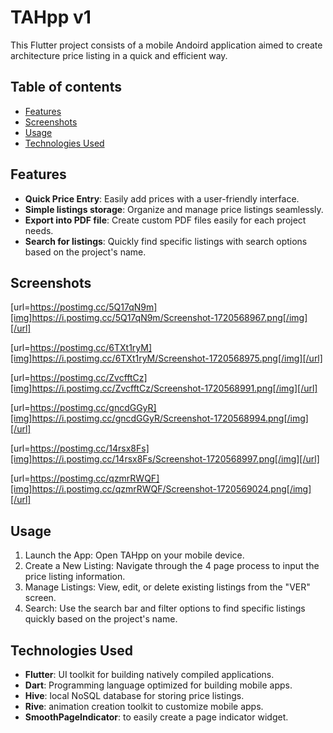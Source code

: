 # TAHpp v1

This Flutter project consists of a mobile Andoird application aimed to create architecture price listing in a quick and efficient way.

## Table of contents
- [Features](#features)
- [Screenshots](#screenshots)
- [Usage](#usage)
- [Technologies Used](#technologies-used)

## Features 

- **Quick Price Entry**: Easily add prices with a user-friendly interface.
- **Simple listings storage**: Organize and manage price listings seamlessly.
- **Export into PDF file**: Create custom PDF files easily for each project needs.
- **Search for listings**: Quickly find specific listings with search options based on the project's name.

## Screenshots

[url=https://postimg.cc/5Q17qN9m][img]https://i.postimg.cc/5Q17qN9m/Screenshot-1720568967.png[/img][/url]

[url=https://postimg.cc/6TXt1ryM][img]https://i.postimg.cc/6TXt1ryM/Screenshot-1720568975.png[/img][/url]

[url=https://postimg.cc/ZvcfftCz][img]https://i.postimg.cc/ZvcfftCz/Screenshot-1720568991.png[/img][/url]

[url=https://postimg.cc/gncdGGyR][img]https://i.postimg.cc/gncdGGyR/Screenshot-1720568994.png[/img][/url]

[url=https://postimg.cc/14rsx8Fs][img]https://i.postimg.cc/14rsx8Fs/Screenshot-1720568997.png[/img][/url]

[url=https://postimg.cc/qzmrRWQF][img]https://i.postimg.cc/qzmrRWQF/Screenshot-1720569024.png[/img][/url]

## Usage
1. Launch the App: Open TAHpp on your mobile device. 
2. Create a New Listing: Navigate through the 4 page process to input the price listing information.
3. Manage Listings: View, edit, or delete existing listings from the "VER" screen.
4. Search: Use the search bar and filter options to find specific listings quickly based on the project's name.
   
## Technologies Used
- **Flutter**: UI toolkit for building natively compiled applications.
- **Dart**: Programming language optimized for building mobile apps.
- **Hive**: local NoSQL database for storing price listings.
- **Rive**: animation creation toolkit to customize mobile apps.
- **SmoothPageIndicator**: to easily create a page indicator widget.

